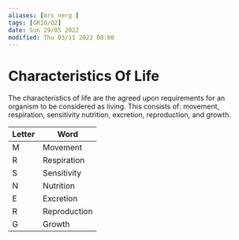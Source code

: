 ```yaml
---
aliases: [mrs nerg ]
tags: [GR10/Q2]
date: Sun 29/05 2022
modified: Thu 03/11 2022 08:00
---
```

# Characteristics Of Life
The characteristics of life are the agreed upon requirements for an organism to be considered as living. This consists of: movement, respiration, sensitivity nutrition, excretion, reproduction, and growth. 

| Letter | Word         |
| ------ | ------------ |
| M      | Movement     |
| R      | Respiration  |
| S      | Sensitivity  |
| N      | Nutrition    |
| E      | Excretion    |
| R      | Reproduction |
| G      | Growth       |

